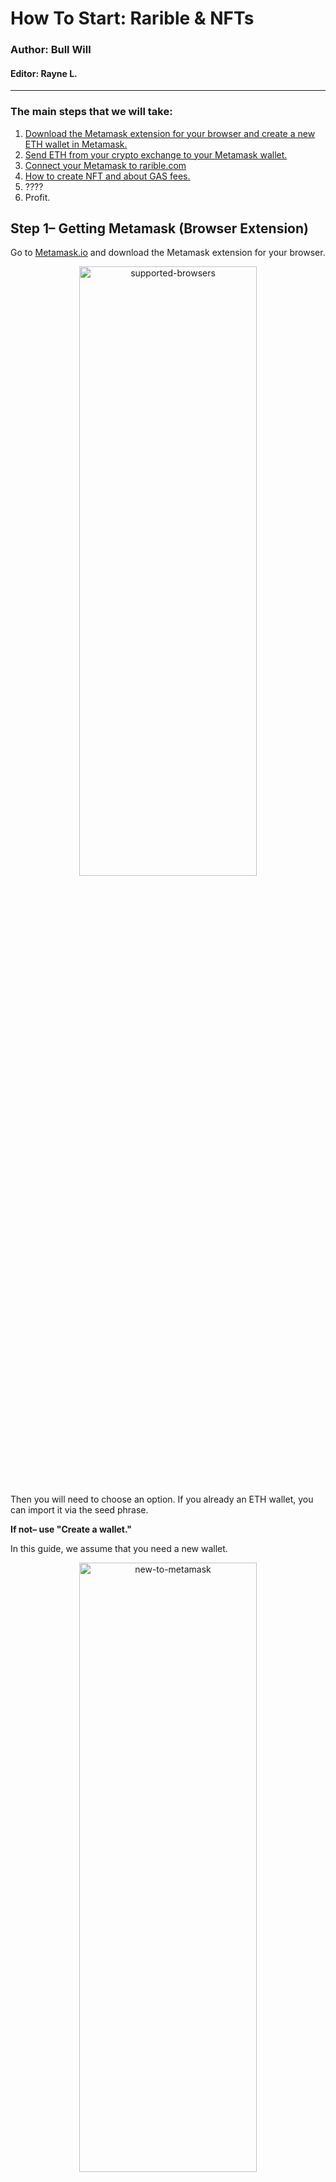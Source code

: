# How To Start: Rarible & NFTs

### Author: Bull Will
#### Editor: Rayne L.

____
### The main steps that we will take:

 1. [Download the Metamask extension for your browser and create a new ETH wallet in Metamask.](https://github.com/gentlemensbank/info/blob/main/how-to-nfts-rarible.md#step-1-getting-metamask-browser-extension) 
 2. [Send ETH from your crypto exchange to your Metamask wallet.](https://github.com/gentlemensbank/info/blob/main/how-to-nfts-rarible.md#stage-2-send-eth-to-your-metamask-wallet)
 3. [Connect your Metamask to rarible.com](https://github.com/gentlemensbank/info/blob/main/how-to-nfts-rarible.md#step-3-connect-your-metamask-to-rariblecom)
 4. [How to create NFT and about GAS fees.](https://github.com/gentlemensbank/info/blob/main/how-to-nfts-rarible.md#step-4-how-to-create-nft--the-gas-fees)
 5. ????
 6. Profit.

## Step 1– Getting Metamask (Browser Extension)

Go to [Metamask.io](https://metamask.io/download.html) and download the Metamask extension for your browser.

<p align="center">
<img src="https://telegra.ph/file/3671c75513ebe292a4f3e.png" alt="supported-browsers" width="75%" height="50%">
</p>

Then you will need to choose an option. If you already an ETH wallet, you can import it via the seed phrase. 

**If not– use "Create a wallet."** 

In this guide, we assume that you need a new wallet.


<p align="center">
<img src="https://telegra.ph/file/93add0fa7d162a8a513db.png" alt="new-to-metamask" width="75%" height="50%">
</p>

<h4 align="center">
Push the "I agree" button to agree to Metamasks terms of service.
</h4>

<p align="center">
<img src="https://telegra.ph/file/fb1e03d1bff81dfc4930d.png" alt="terms-of-service" width="50%" height="25%">
</p>

<p align="center">
Then create a password. It will protect your wallet from people who may accidentally use your computer:
</p>

<p align="center">
<img src="https://telegra.ph/file/408c98ff17be6b360a70b.png" alt="creating-password" width="50%" height="25%">
</p>

On the next page, click the area with a lock. There will be 12 words. **Store the words securely.** Anyone who knows those words will have access to your wallet. The safest way is to write them down on a piece of paper and hide them. 

**I strongly recommend NOT storing this phrase in notes, in the mail, in cloud services.**

<p align="center">
<img src="https://telegra.ph/file/66467d0224da7784da899.png" alt="seed-phrase" width="75%" height="50%">
</p>

On the next page, they will ask you to repeat your seed phrase. Just do it.

Then you will see this window. Use the cross in the top right corner– to close it –we don't need it right now. (Metamask swap menu)

<p align="center">
<img src="https://telegra.ph/file/c2d82d0c2dd5833c26185.png" alt="swap-intro" width="50%" height="10%">
</p>

<p align="center">
So, congratulations, now you have an ETH wallet with Metamask extension. 
Now click on your address to copy it to your clipboard.
</p>

<p align="center">
<img src="https://telegra.ph/file/6a4a9c40ee6aeacf9e93a.png" alt="new-wallet" width="75%" height="50%">
</p>


**(Below Account 1 on my screenshot)**

## Stage 2– Send ETH to your Metamask wallet

You need to send ETH from your crypto-exchange, exchanger or another wallet you own to your new address in Metamask. I'm unsure how you buy ETH. 

> **You can look at Google how to send ETH in the individual case.**=
 
To fund your Metamask. You will send ETH to yourself– use the address that you copied in the previous step. Double-check to make sure they are the same, and it was copied correctly by comparing the first and last characters. 

> **at least three characters from both sides of your address– not including 0x.**

Wait for the ETH to arrive. Transfers usually take anywhere from 3-10 minutes. Sending ETH varies depending on the load of the Ethereum network. And the gas price you selected when sending can drastically increase your wait time. (if you had an option)


## Step 3– Connect your Metamask to Rarible.com


Now go to https://rarible.com/ and click to "Connect wallet" in the top right corner.

<p align="center">
<img src="https://telegra.ph/file/7bce1048212c943991a37.png" alt="connecting wallet" width="75%" height="50%">
</p>

Choose "Metamask"

*If it's Metamask is not installed, go to the first step. Rarible does not display Metamask by default.*

<p align="center">
<img src="https://telegra.ph/file/cd92396a2b30b5154e829.png" alt="choose metamask" width="50%" height="50%">
</p>

<p align="center">
Then you will see a Metamask pop-up window. Metamask is asking your permission to connect to Rarible.com. Click Next.
</p>

<p align="center">
<img src="https://telegra.ph/file/578e52f4d20f464ccdc9c.png" alt="give permission" width="50%" height="50%">
</p>

<p align="center">
And one more time.
</p>

<p align="center">
<img src="https://telegra.ph/file/4f5f4873d77b2898f1b65.png" alt="proceeding with connection" width="50%" height="50%">
</p>

<p align="center">
Click then checkbox's and then proceed.
</p>

<p align="center">
<img src="https://telegra.ph/file/2bd0c84d1a4d488f7ec62.png" alt="you are connected" width="75%" height="50%">
</p>

So, now you have an account on Rarible, and you're ready to mint your first NFT.


## Step 4– How to create NFT & the GAS fees

Click the "Create" button on Rarible.com 

Then you will have a choice: 
- Single NFT – 1 copy (ERC-721) 
- Multiple NFTs– 1 or more (ERC-1155)

You can check the actual minting price here: https://raribleanalytics.com/

<p align="center">
<img src="https://telegra.ph/file/82f0c215ad4d2e1dd9882.png" alt="creating nfts" width="75%" height="50%">
</p>

Then you will upload your file to IPFS.

**Important: if you upload the video, you will see one more upload area below. This area is for the cover.  If you leave it empty, your preview will be static. For a dynamic preview, you need to upload a gif file.**

Put on sale– if you want to mint now, but put it on sale later– switch it off. 

Instant sale price– keep it off if you want an auction. Set the toggle to 'on' for instant sale at your set price. You can change it later (from auction to instant or vice versa) 

However, to make sale adjustments, you have to select the "remove from sale" option. (about 10-20 USD depending on GWEI)

Unlock once purchased– use it for additional content. Buyer exclusives etc. 

>For example, additional images with better resolution. Physical component or a video.

<p align="center">
<img src="https://telegra.ph/file/80c1853b15fd053553a9b.png" alt="nft details" width="75%" height="50%">
</p>

Scroll down.

💰Royalties = earnings from your NFTs selling on the secondary market. You will receive them on every resale on Rarible. It's percentage-based.

The amount- depends on you. You can put a low price and more copies. In my opinion, this increases the likelihood of a purchase. 

**This is especially important for new artists as a promotion method.**

<p align="center">
<img src="https://telegra.ph/file/1377b927e78f2054fb297.png" alt="nft details 2" width="75%" height="50%">
</p>

Click the "Create" button. 

Metamask will prompt you to sign the transaction for 'Approving' your wallet. The approval transaction is a one-time fee– mandatory on the Ethereum network –this happens once per contract type. 

It's known as– Set Approval For All.

This transaction gives the Rarible contract permission to use your wallet to interact with minting contracts.

ERC-721 & ERC-1155 are separate contracts, and both require this approval transaction. After approval, the only cost associated with creation is minting. 

There is a blue EDIT button above the amount. (this allows the gas fee to be adjusted)

After clicking it, you will see options for your transaction. The speed of its confirmation depends on the fee you choose at the time. I typically choose either Average or Fast. (your wallet calculates the cost for you)

To avoid waiting: high gas = fast confirmation. 

> **there is an expense to be the fastest.**

*Important: please do not try to adjust the gas fees yourself if you have no experience. Adjusting the amount after wallet calculation can lead to your transaction pending for longer than you expect. If you are too slow, you also run the risk it is not processed at all.*

Hit "Confirm"

<p align="center">
<img src="https://telegra.ph/file/a76d540540752961e5494.png" alt="confirming with wallet" width="75%" height="50%">
</p>

<p align"center">
When your transaction gets confirmed, you get notified.

**note– do not navigate away from the page and wait until your previous transaction for 'Approval' is confirmed.**

Push "Start" ✅
</p>

<p align="center">
<img src="https://telegra.ph/file/b6c67296658d4a1687e01.png" alt="press start to mint" width="75%" height="50%">
</p>

Now Metamask will present you the minting transaction, and you will get asked to pay the gas fee to call the 'mint function.'

If you don't like the current price to send transactions on Ethereum, you can wait. 

To know the costs involved, check https://raribleanalytics.com/ 
(you want the ERC-721 mint price or the ERC-1155 mint price– it depends on whether you are creating a single or multiple NFT.)

You can use the "Alert me by email" option.

So, for the transaction fee– for minting –it's the same situation as with an approval transaction. Click EDIT and choose the speed you want. 
(keep in mind– don't use the cheapest option, unless you can wait)

Then click to confirm.

You can track pending transactions with [Etherscan](https://etherscan.io).

*Do not send additional transactions until both the approval and the minting transaction get confirmed. Transactions get sent one after another, and they confirm in the same way.*

<p align="center">
<img src="https://telegra.ph/file/44d81cbbba4ede753585c.png" alt="confirming in metamask" width="75%" height="50%">
</p>

<h3 align="center">
Congratulations! You win! 🎉🎉🎉✅
</h3>

<p align="center">
<img src="https://telegra.ph/file/be678b85610387523872d.png" alt="you are done" width="75%" height="50%">
</p>
